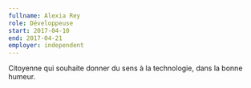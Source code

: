 ```yaml
---
fullname: Alexia Rey
role: Développeuse
start: 2017-04-10
end: 2017-04-21
employer: independent
---
```


Citoyenne qui souhaite donner du sens à la technologie, dans la bonne humeur.
